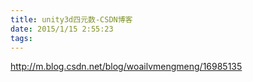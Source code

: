 ```yaml
---
title: unity3d四元数-CSDN博客
date: 2015/1/15 2:55:23
tags:
---
```



http://m.blog.csdn.net/blog/woailvmengmeng/16985135
